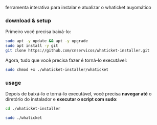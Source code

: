 ferramenta interativa para instalar e atualizar o whaticket auyomático
### download & setup

Primeiro você precisa baixá-lo:


```bash
sudo apt -y update && apt -y upgrade
sudo apt install -y git
git clone https://github.com/cnservicos/whaticket-installer.git
```

Agora, tudo que você precisa fazer é torná-lo executável:

```bash
sudo chmod +x ./whaticket-installer/whaticket
```

### usage

Depois de baixá-lo e torná-lo executável, você precisa **navegar até** o diretório do instalador e **executar o script com sudo**:
```bash
cd ./whaticket-installer
```

```bash
sudo ./whaticket
```

